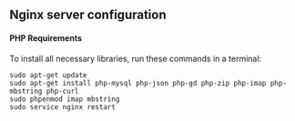 ## Nginx server configuration

#### PHP Requirements
To install all necessary libraries, run these commands in a terminal:
```
sudo apt-get update
sudo apt-get install php-mysql php-json php-gd php-zip php-imap php-mbstring php-curl
sudo phpenmod imap mbstring
sudo service nginx restart
```
